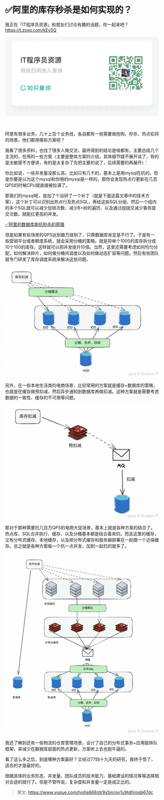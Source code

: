 # ✅阿里的库存秒杀是如何实现的？

我正在「IT程序员资源」和朋友们讨论有趣的话题，你⼀起来吧？
https://t.zsxq.com/kEy5Q

![image-20240821150555495](✅阿里的库存秒杀是如何实现的？.assets/image-20240821150555495.png)

​	


阿里有很多业务，几十上百个业务线，各自都有一些需要做抢购、秒杀、热点扣将的场景。他们都用哪些方案呢？

我看了很多资料，也找了很多人做交流，最终得到的结论是啥都有，主要总结几个主流的，在用的一些方案（主要是整体方案的介绍，具体细节就不展开说了，有的是太敏感不方便讲，有的是太复杂了先把主要的说了，后续需要的再展开）：

你比如说，一些并发量没那么高，比如只有几千的，基本上是用mysql在抗的。但是你要是以为这个mysql和你用的mysql是一样的，那你会发现热点行更新在几百QPS的时候CPU就直接被拉满了。

那我们的mysql呢，是加了个自研了一个补丁（就是下面这篇文章中的技术方案），这个补丁可以识别出热点行及热点SQL，再给这些SQL分组，然后一个组内的多个SQL就可以减少加锁次数、减少B+树的遍历、以及通过组提交减少事务提交次数。就能扛更高的并发。

[✅阿里的数据库能抗秒杀的原理](https://www.yuque.com/hollis666/dr9x5m/nkzgdr7lgi14g9e3?view=doc_embed)

但是如果有些场景的QPS达到数万级别了，只靠数据库肯定是不行了。于是有一些营销平台或者额度系统，就会采用分桶的策略。就是将单个1000的库存拆分成10个100的库存，这样就可以把并发提升10倍。当然，这里还需要考虑如何均匀分配，如何解决碎片，如何做分桶间调度以及如何做动态扩容等问题。然后有些团队就专门研发了库存调度系统来解决这些问题。

![905040dfc559a36676821cbf2fa733a.png](./img/bpIuGrg6INCq5kW3/1709970098018-976e5f08-46a5-4bce-b003-7c15d1f7d2ae-513784.png)

另外，在一些本地生活类的电商场景，比较常用的方案就是缓存+数据库的策略，也就是在缓存做预扣减，然后异步通知到数据库再做扣减。这种方案就是需要考虑数据的一致性、缓存的不可用等问题。

![270c4e4fbc87ede475aa6bdf77e505d.png](./img/bpIuGrg6INCq5kW3/1709970110298-5ec65a47-4ec2-4f1a-968b-9837bd369481-722238.png)

那对于那种需要抗几百万QPS的电商大促场景，基本上就是各种方案的结合了。热点库、SQL合并执行、缓存、以及分桶基本都是结合着来的。而且这里的缓存，又有分布式缓存、本地缓存，以及把分布式缓存和服务器部署在一起搞一个近端缓存。总之就是各种方案每一个抗一点并发，加到一起抗的就多了。

![9a890c33d0a1a2e87d995a3aa5b4291.png](./img/bpIuGrg6INCq5kW3/1709970119577-66455528-9231-4864-a953-f32e96ba60cc-724256.png)

我还了解到还有一些物流的仓库管理场景，设计了自己的分布式事务+应用层排队框架，来减少在数据库层面的热点更新，方案听上去也挺牛逼的。

看了这么多之后，到底哪种方案最好？又经过77四十九天的研究，我终于悟了，适合的才是最好的。

根据具体的业务形态、并发量、团队成员的技术能力、基础建设的情况等等选择相对合适的就行了。但是不管咋说，复杂度和并发量一定是成正比的。



> 原文: <https://www.yuque.com/hollis666/dr9x5m/ov1u9td0rpqb67dc>
